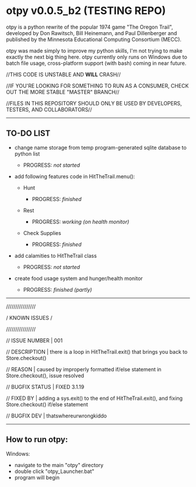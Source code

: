# otpy v0.0.5_b2 (TESTING REPO)

otpy is a python rewrite of the popular 1974 game "The Oregon Trail",
developed by Don Rawitsch, Bill Heinemann, and Paul Dillenberger and
published by the Minnesota Educational Computing Consortium (MECC).

otpy was made simply to improve my python skills, I'm not trying to
make exactly the next big thing here. otpy currently only runs on Windows due to batch file usage, cross-platform support (with bash) coming in near future.

//THIS CODE IS UNSTABLE AND **WILL** CRASH//

//IF YOU'RE LOOKING FOR SOMETHING TO RUN AS A CONSUMER, CHECK OUT THE MORE STABLE "MASTER" BRANCH//

//FILES IN THIS REPOSITORY SHOULD ONLY BE USED BY DEVELOPERS, TESTERS, AND COLLABORATORS//

---
TO-DO LIST
----
- change name storage from temp program-generated sqlite database to python list

  - PROGRESS: *not started*

- add following features code in HitTheTrail.menu():

  - Hunt

    - PROGRESS: *finished*

  - Rest

    - PROGRESS: *working (on health monitor)*

  - Check Supplies

    - PROGRESS: *finished*

- add calamities to HitTheTrail class

  - PROGRESS: *not started*

- create food usage system and hunger/health monitor

  - PROGRESS: *finished (partly)*
---

////////////////

/ KNOWN ISSUES /

////////////////

// ISSUE NUMBER | 001

// DESCRIPTION | there is a loop in HitTheTrail.exit() that
brings you back to Store.checkout()

// REASON | caused by improperly formatted if/else statement in Store.checkout(), issue resolved

// BUGFIX STATUS | FIXED 3.1.19

// FIXED BY | adding a sys.exit() to the end of HitTheTrail.exit(), and fixing Store.checkout() if/else statement

// BUGFIX DEV | thatswhereurwrongkiddo

---
How to run otpy:
----

Windows:

- navigate to the main "otpy" directory
- double click "otpy_Launcher.bat"
- program will begin
